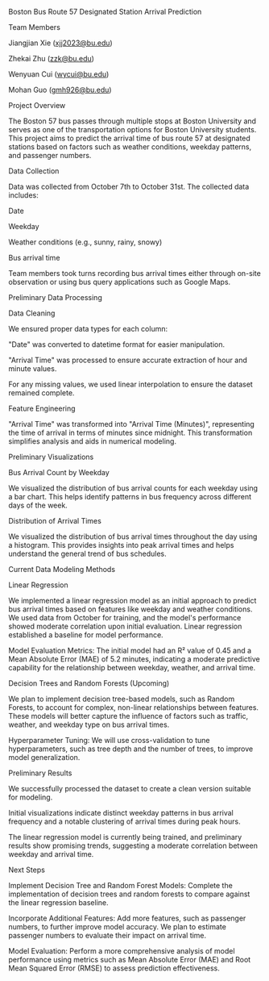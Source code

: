 Boston Bus Route 57 Designated Station Arrival Prediction

Team Members

Jiangjian Xie (xjj2023@bu.edu)

Zhekai Zhu (zzk@bu.edu)

Wenyuan Cui (wycui@bu.edu)

Mohan Guo (gmh926@bu.edu)

Project Overview

The Boston 57 bus passes through multiple stops at Boston University and serves as one of the transportation options for Boston University students. This project aims to predict the arrival time of bus route 57 at designated stations based on factors such as weather conditions, weekday patterns, and passenger numbers.

Data Collection

Data was collected from October 7th to October 31st. The collected data includes:

Date

Weekday

Weather conditions (e.g., sunny, rainy, snowy)

Bus arrival time

Team members took turns recording bus arrival times either through on-site observation or using bus query applications such as Google Maps.

Preliminary Data Processing

Data Cleaning

We ensured proper data types for each column:

"Date" was converted to datetime format for easier manipulation.

"Arrival Time" was processed to ensure accurate extraction of hour and minute values.

For any missing values, we used linear interpolation to ensure the dataset remained complete.

Feature Engineering

"Arrival Time" was transformed into "Arrival Time (Minutes)", representing the time of arrival in terms of minutes since midnight. This transformation simplifies analysis and aids in numerical modeling.

Preliminary Visualizations

Bus Arrival Count by Weekday

We visualized the distribution of bus arrival counts for each weekday using a bar chart. This helps identify patterns in bus frequency across different days of the week.

Distribution of Arrival Times

We visualized the distribution of bus arrival times throughout the day using a histogram. This provides insights into peak arrival times and helps understand the general trend of bus schedules.

Current Data Modeling Methods

Linear Regression

We implemented a linear regression model as an initial approach to predict bus arrival times based on features like weekday and weather conditions. We used data from October for training, and the model's performance showed moderate correlation upon initial evaluation. Linear regression established a baseline for model performance.

Model Evaluation Metrics: The initial model had an R² value of 0.45 and a Mean Absolute Error (MAE) of 5.2 minutes, indicating a moderate predictive capability for the relationship between weekday, weather, and arrival time.

Decision Trees and Random Forests (Upcoming)

We plan to implement decision tree-based models, such as Random Forests, to account for complex, non-linear relationships between features. These models will better capture the influence of factors such as traffic, weather, and weekday type on bus arrival times.

Hyperparameter Tuning: We will use cross-validation to tune hyperparameters, such as tree depth and the number of trees, to improve model generalization.

Preliminary Results

We successfully processed the dataset to create a clean version suitable for modeling.

Initial visualizations indicate distinct weekday patterns in bus arrival frequency and a notable clustering of arrival times during peak hours.

The linear regression model is currently being trained, and preliminary results show promising trends, suggesting a moderate correlation between weekday and arrival time.

Next Steps

Implement Decision Tree and Random Forest Models: Complete the implementation of decision trees and random forests to compare against the linear regression baseline.

Incorporate Additional Features: Add more features, such as passenger numbers, to further improve model accuracy. We plan to estimate passenger numbers to evaluate their impact on arrival time.

Model Evaluation: Perform a more comprehensive analysis of model performance using metrics such as Mean Absolute Error (MAE) and Root Mean Squared Error (RMSE) to assess prediction effectiveness.

